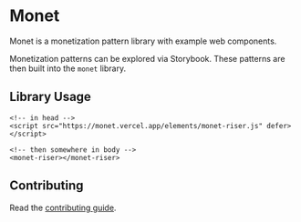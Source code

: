 # Monet

Monet is a monetization pattern library with example web components.

Monetization patterns can be explored via Storybook. These patterns are then built into the `monet` library.

## Library Usage

```
<!-- in head -->
<script src="https://monet.vercel.app/elements/monet-riser.js" defer></script>

<!-- then somewhere in body -->
<monet-riser></monet-riser>
```

## Contributing

Read the [contributing guide](./CONTRIBUTING.md).
